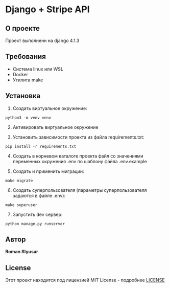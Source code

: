 # Django + Stripe API

## О проекте

Проект выполненн на django 4.1.3

## Требования

* Система linux или WSL
* Docker
* Утилита make

## Установка

1. Создать виртуальное окружение:

```
python3 -m venv venv
```
2. Активировать виртуальное окружение

3. Установить зависимости проекта из файла requirements.txt:
```
pip install -r requirements.txt
```
4. Создать в корневом каталоге проекта файл со значениями переменных окружения .env по шаблону файла .env.example

5. Создать и применить миграции:

```
make migrate
```
6. Создать суперпользователя (параметры суперпользователя задаются в файле .env):

```
make superuser
```

7. Запустить dev сервер:
```
python manage.py runserver
```

## Автор

**Roman Slyusar**

## License

Этот проект находится под лицензией MIT License - подробнее [LICENSE](LICENSE.md)